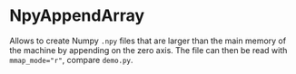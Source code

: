 # NpyAppendArray

Allows to create Numpy `.npy` files that are larger than the main memory of the machine by appending on the zero axis. The file can then be read with `mmap_mode="r"`, compare `demo.py`.
